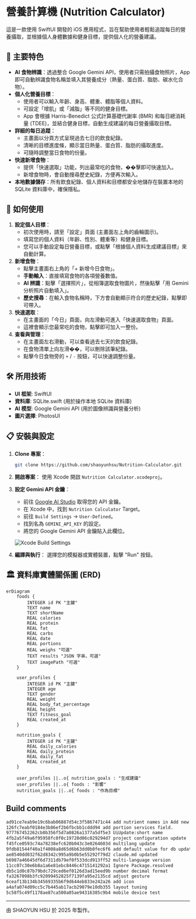 # 營養計算機 (Nutrition Calculator)

這是一款使用 SwiftUI 開發的 iOS 應用程式，旨在幫助使用者輕鬆追蹤每日的營養攝取，並根據個人身體數據和健身目標，提供個人化的營養建議。

## 🌟 主要特色

*   **AI 食物辨識**：透過整合 Google Gemini API，使用者只需拍攝食物照片，App 即可自動辨識食物名稱並填入其營養成分（熱量、蛋白質、脂肪、碳水化合物）。
*   **個人化營養目標**：
    *   使用者可以輸入年齡、身高、體重、體脂等個人資料。
    *   可設定「增肌」或「減脂」等不同的健身目標。
    *   App 會根據 Harris-Benedict 公式計算基礎代謝率 (BMR) 和每日總消耗量 (TDEE)，並結合健身目標，自動生成建議的每日營養攝取目標。
*   **詳細的每日追蹤**：
    *   主畫面以分頁方式呈現過去七日的飲食紀錄。
    *   清晰的目標進度條，顯示當日熱量、蛋白質、脂肪的攝取進度。
    *   可隨時調整當日食物的份量。
*   **快速新增食物**：
    *   提供「快速選取」功能，列出最常吃的食物，��擊即可快速加入。
    *   新增食物時，會自動搜尋歷史紀錄，方便再次輸入。
*   **本地數據儲存**：所有飲食紀錄、個人資料和目標都安全地儲存在裝置本地的 SQLite 資料庫中，確保隱私。

## 🚀 如何使用

1.  **設定個人目標**：
    *   初次使用時，請至「設定」頁面 (主畫面左上角的齒輪圖示)。
    *   填寫您的個人資料（年齡、性別、體重等）和健身目標。
    *   您可以手動設定每日營養目標，或點擊「根據個人資料生成建議目標」來自動計算。
2.  **新增食物**：
    *   點擊主畫面右上角的「+ 新增今日食物」。
    *   **手動輸入**：直接填寫食物的各項營養數值。
    *   **AI 辨識**：點擊「選擇照片」，從相簿選取食物圖片，然後點擊「用 Gemini 分析照片自動填入」。
    *   **歷史搜尋**：在輸入食物名稱時，下方會自動顯示符合的歷史紀錄，點擊即可帶入。
3.  **快速選取**：
    *   在主畫面的「今日」頁面，向左滑動可進入「快速選取食物」頁面。
    *   這裡會顯示您最常吃的食物，點擊即可加入一整份。
4.  **查看與管理**：
    *   在主畫面左右滑動，可以查看過去七天的飲食紀錄。
    *   在食物清單上向左滑��，可以刪除該筆紀錄。
    *   點擊今日食物旁的 `+` / `-` 按鈕，可以快速調整份量。

## 🛠️ 所用技術

*   **UI 框架**: SwiftUI
*   **資料庫**: SQLite.swift (用於操作本地 SQLite 資料庫)
*   **AI 模型**: Google Gemini API (用於圖像辨識與營養分析)
*   **圖片選擇**: PhotosUI

## 📋 安裝與設定

1.  **Clone 專案**：
    ```bash
    git clone https://github.com/shaoyunhsu/Nutrition-Calculator.git
    ```
2.  **開啟專案**：
    使用 Xcode 開啟 `Nutrition Calculator.xcodeproj`。

3.  **設定 Gemini API 金鑰**：
    *   前往 [Google AI Studio](https://aistudio.google.com/app/apikey) 取得您的 API 金鑰。
    *   在 Xcode 中，找到 `Nutrition Calculator` Target。
    *   前往 `Build Settings` -> `User-Defined`。
    *   找到名為 `GEMINI_API_KEY` 的設定。
    *   將您的 Google Gemini API 金鑰貼入此欄位。

    ![Xcode Build Settings](https://i.imgur.com/your-image-link.png)  <!-- 這裡可以換成設定教學圖片 -->

4.  **編譯與執行**：
    選擇您的模擬器或實體裝置，點擊 "Run" 按鈕。

## 🏛️ 資料庫實體關係圖 (ERD)

```mermaid
erDiagram
    foods {
        INTEGER id PK "主鍵"
        TEXT name
        TEXT shortName
        REAL calories
        REAL protein
        REAL fat
        REAL carbs
        REAL date
        REAL portions
        REAL weighs "可選"
        TEXT results "JSON 字串，可選"
        TEXT imagePath "可選"
    }

    user_profiles {
        INTEGER id PK "主鍵"
        INTEGER age
        TEXT gender
        REAL weight
        REAL body_fat_percentage
        REAL height
        TEXT fitness_goal
        REAL created_at
    }

    nutrition_goals {
        INTEGER id PK "主鍵"
        REAL daily_calories
        REAL daily_protein
        REAL daily_fat
        REAL created_at
    }

    user_profiles ||..o{ nutrition_goals : "生成建議"
    user_profiles ||..o{ foods : "影響"
    nutrition_goals ||..o{ foods : "作為目標"

```

## Build comments
```bash
ad91ce7eab9e19c6bab06887d54c3f5867471c44 add nutrient names in Add new Food view
126fc7eabf0184e3b86ef2b6fbcbb1cddd94 add portion services field.
977767452262cb0b356f5d7a0826a1377a5df5e3 UiUpdate:short name
4fb2a5f49a6f95958fc0f0c19720d06c029294d7 project configuration update
f45fce0593c74a78238efc620b043c3e0264603d multilang update
9fdb81544f40a1f4008a8d65d6b63dd0b0fec6f6 add default value for db update
ae8540dd032f62d8342c995a9b0b5e55292f79d2 claude.md updated
b6987a46645df6d7311db79ef0f533dcd913ff52 multi-language version
11cc07c30e6b8a1a6e81ebc8446c4715141292a1 Ignore Package.resolved
db5c1d0c87b79bdc729ced6ef0126d3ad15eed9b number decimal format
fa3267098b3fc92099452825f7139fa95e2135cd adjust gesture
6ceaf13b134b34569335b6f9d644eb833e242a26 add icon
a4afa074d09cc5c7b445ab17acb29079e10db355 layout tuning
5c58f5c49f1178ae87ca500a05ae94316385c9b4 mobile device test
```

---
由 SHAOYUN HSU 於 2025 年製作。
